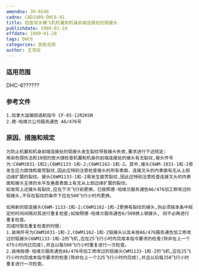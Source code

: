 ```yaml
---
amendno: 39-0240
cadno: CAD1989-DHC6-01
title: 检查双水獭飞机机翼和机身前端连接处的铝接头
publishdate: 1989-01-24
effdate: 1989-01-28
tags: DHC6
categories: 民航总局
author: 王克俭
---
```


### 适用范围 
DHC-6??????

<!--more-->
### 参考文件
    1.加拿大运输部适航指令 CF-85-12R2KGN 
    2.德·哈维兰公司服务通告 A6/476号

### 原因、措施和规定 
    为防止机翼和机身前端连接处的铝接头发生裂纹导致接头失效,要求进行下述规定: 
    用染色探伤法和10倍的放大镜检查机翼和机身的前端连接处的接头有无裂纹,接头件号为:C6WM1031-1和2;C6WM1133-1和-2;C6WM1162-1和-2。其中,接头C6WM-1031-1和-2易发生应力腐蚀和疲劳裂纹,因此应特别注意检查接头的所有表面、连接叉头的内表面有无从上部边缘扩展的裂纹。接头C6WM1133-1和-2易发生疲劳裂纹,因此应特别注意检查连接叉头的内表面和接头主体的水平及垂直表面上有无从上部边缘扩展的裂纹。 
    如发现上述接头有裂纹,应在下次飞行前更换。已按照德·哈维兰服务通告A6/476加工修改过的铝接头,不存在裂纹的条件下应在500飞行小时内更换。 
  
    如用新的铝连接头C6WM-1133-1和-2;C6WM1162-1和-2更换有裂纹的接头,则必须按本条中规定的时间间隔对其进行重复检查;如按照德·哈维兰服务通告6/500换上钢接头, 则不必再进行重复检查。 
    完成时限及重复检查的时限: 
    1.装用件号为C6WM1031-1和-2,C6WM1162-1和-2铝接头以及未按A6/476服务通告加工修改过的铝接头C6WM1133-1和-2的飞机,应在25飞行小时内完成本指令要求的检查(除非在上一个475小时内已完成),并且以每500飞行小时重复进行一次检查。 
    2.装用按德·哈维兰服务通告A6/476号加工修改过的铝接头CWM1133-1和-2的飞机,应在25飞行小时内完成本指令要求的检查(除非在上一个225飞行小时内完成),并且以后每250飞行小时重复进行一次检查。

